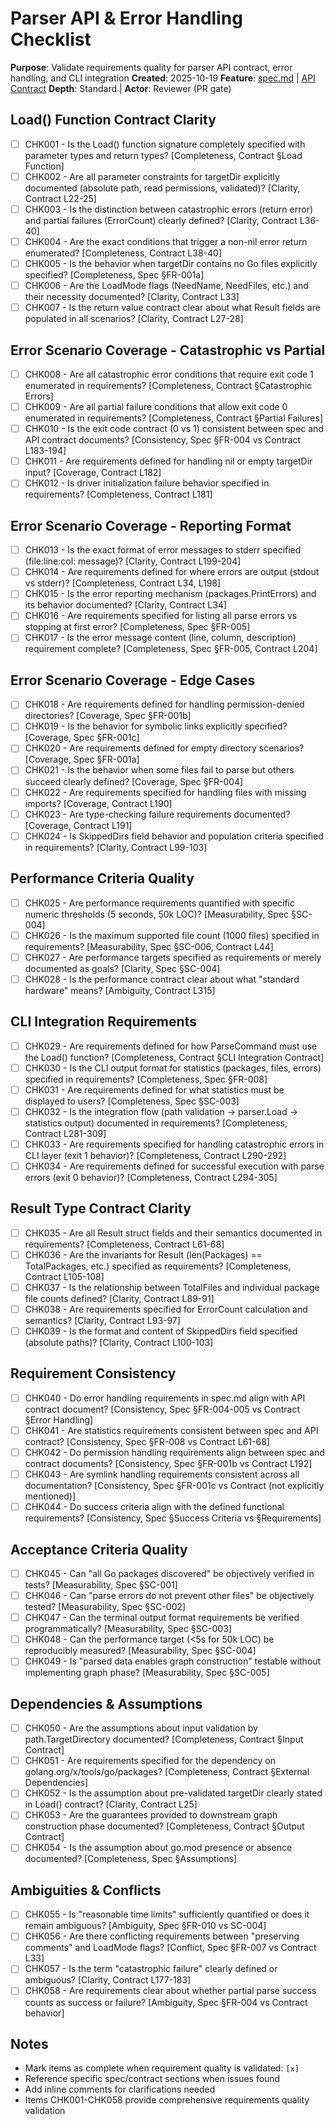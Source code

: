 # Parser API & Error Handling Checklist

**Purpose**: Validate requirements quality for parser API contract, error handling, and CLI integration
**Created**: 2025-10-19
**Feature**: [spec.md](../spec.md) | [API Contract](../contracts/parser-api.md)
**Depth**: Standard | **Actor**: Reviewer (PR gate)

## Load() Function Contract Clarity

- [ ] CHK001 - Is the Load() function signature completely specified with parameter types and return types? [Completeness, Contract §Load Function]
- [ ] CHK002 - Are all parameter constraints for targetDir explicitly documented (absolute path, read permissions, validated)? [Clarity, Contract L22-25]
- [ ] CHK003 - Is the distinction between catastrophic errors (return error) and partial failures (ErrorCount) clearly defined? [Clarity, Contract L36-40]
- [ ] CHK004 - Are the exact conditions that trigger a non-nil error return enumerated? [Completeness, Contract L38-40]
- [ ] CHK005 - Is the behavior when targetDir contains no Go files explicitly specified? [Completeness, Spec §FR-001a]
- [ ] CHK006 - Are the LoadMode flags (NeedName, NeedFiles, etc.) and their necessity documented? [Clarity, Contract L33]
- [ ] CHK007 - Is the return value contract clear about what Result fields are populated in all scenarios? [Clarity, Contract L27-28]

## Error Scenario Coverage - Catastrophic vs Partial

- [ ] CHK008 - Are all catastrophic error conditions that require exit code 1 enumerated in requirements? [Completeness, Contract §Catastrophic Errors]
- [ ] CHK009 - Are all partial failure conditions that allow exit code 0 enumerated in requirements? [Completeness, Contract §Partial Failures]
- [ ] CHK010 - Is the exit code contract (0 vs 1) consistent between spec and API contract documents? [Consistency, Spec §FR-004 vs Contract L183-194]
- [ ] CHK011 - Are requirements defined for handling nil or empty targetDir input? [Coverage, Contract L182]
- [ ] CHK012 - Is driver initialization failure behavior specified in requirements? [Completeness, Contract L181]

## Error Scenario Coverage - Reporting Format

- [ ] CHK013 - Is the exact format of error messages to stderr specified (file:line:col: message)? [Clarity, Contract L199-204]
- [ ] CHK014 - Are requirements defined for where errors are output (stdout vs stderr)? [Completeness, Contract L34, L198]
- [ ] CHK015 - Is the error reporting mechanism (packages.PrintErrors) and its behavior documented? [Clarity, Contract L34]
- [ ] CHK016 - Are requirements specified for listing all parse errors vs stopping at first error? [Completeness, Spec §FR-005]
- [ ] CHK017 - Is the error message content (line, column, description) requirement complete? [Completeness, Spec §FR-005, Contract L204]

## Error Scenario Coverage - Edge Cases

- [ ] CHK018 - Are requirements defined for handling permission-denied directories? [Coverage, Spec §FR-001b]
- [ ] CHK019 - Is the behavior for symbolic links explicitly specified? [Coverage, Spec §FR-001c]
- [ ] CHK020 - Are requirements defined for empty directory scenarios? [Coverage, Spec §FR-001a]
- [ ] CHK021 - Is the behavior when some files fail to parse but others succeed clearly defined? [Coverage, Spec §FR-004]
- [ ] CHK022 - Are requirements specified for handling files with missing imports? [Coverage, Contract L190]
- [ ] CHK023 - Are type-checking failure requirements documented? [Coverage, Contract L191]
- [ ] CHK024 - Is SkippedDirs field behavior and population criteria specified in requirements? [Clarity, Contract L99-103]

## Performance Criteria Quality

- [ ] CHK025 - Are performance requirements quantified with specific numeric thresholds (5 seconds, 50k LOC)? [Measurability, Spec §SC-004]
- [ ] CHK026 - Is the maximum supported file count (1000 files) specified in requirements? [Measurability, Spec §SC-006, Contract L44]
- [ ] CHK027 - Are performance targets specified as requirements or merely documented as goals? [Clarity, Spec §SC-004]
- [ ] CHK028 - Is the performance contract clear about what "standard hardware" means? [Ambiguity, Contract L315]

## CLI Integration Requirements

- [ ] CHK029 - Are requirements defined for how ParseCommand must use the Load() function? [Completeness, Contract §CLI Integration Contract]
- [ ] CHK030 - Is the CLI output format for statistics (packages, files, errors) specified in requirements? [Completeness, Spec §FR-008]
- [ ] CHK031 - Are requirements defined for what statistics must be displayed to users? [Completeness, Spec §SC-003]
- [ ] CHK032 - Is the integration flow (path validation → parser.Load → statistics output) documented in requirements? [Completeness, Contract L281-309]
- [ ] CHK033 - Are requirements specified for handling catastrophic errors in CLI layer (exit 1 behavior)? [Completeness, Contract L290-292]
- [ ] CHK034 - Are requirements defined for successful execution with parse errors (exit 0 behavior)? [Completeness, Contract L294-305]

## Result Type Contract Clarity

- [ ] CHK035 - Are all Result struct fields and their semantics documented in requirements? [Completeness, Contract L61-68]
- [ ] CHK036 - Are the invariants for Result (len(Packages) == TotalPackages, etc.) specified as requirements? [Completeness, Contract L105-108]
- [ ] CHK037 - Is the relationship between TotalFiles and individual package file counts defined? [Clarity, Contract L89-91]
- [ ] CHK038 - Are requirements specified for ErrorCount calculation and semantics? [Clarity, Contract L93-97]
- [ ] CHK039 - Is the format and content of SkippedDirs field specified (absolute paths)? [Clarity, Contract L100-103]

## Requirement Consistency

- [ ] CHK040 - Do error handling requirements in spec.md align with API contract document? [Consistency, Spec §FR-004-005 vs Contract §Error Handling]
- [ ] CHK041 - Are statistics requirements consistent between spec and API contract? [Consistency, Spec §FR-008 vs Contract L61-68]
- [ ] CHK042 - Do permission handling requirements align between spec and contract documents? [Consistency, Spec §FR-001b vs Contract L192]
- [ ] CHK043 - Are symlink handling requirements consistent across all documentation? [Consistency, Spec §FR-001c vs Contract (not explicitly mentioned)]
- [ ] CHK044 - Do success criteria align with the defined functional requirements? [Consistency, Spec §Success Criteria vs §Requirements]

## Acceptance Criteria Quality

- [ ] CHK045 - Can "all Go packages discovered" be objectively verified in tests? [Measurability, Spec §SC-001]
- [ ] CHK046 - Can "parse errors do not prevent other files" be objectively tested? [Measurability, Spec §SC-002]
- [ ] CHK047 - Can the terminal output format requirements be verified programmatically? [Measurability, Spec §SC-003]
- [ ] CHK048 - Can the performance target (<5s for 50k LOC) be reproducibly measured? [Measurability, Spec §SC-004]
- [ ] CHK049 - Is "parsed data enables graph construction" testable without implementing graph phase? [Measurability, Spec §SC-005]

## Dependencies & Assumptions

- [ ] CHK050 - Are the assumptions about input validation by path.TargetDirectory documented? [Completeness, Contract §Input Contract]
- [ ] CHK051 - Are requirements specified for the dependency on golang.org/x/tools/go/packages? [Completeness, Contract §External Dependencies]
- [ ] CHK052 - Is the assumption about pre-validated targetDir clearly stated in Load() contract? [Clarity, Contract L25]
- [ ] CHK053 - Are the guarantees provided to downstream graph construction phase documented? [Completeness, Contract §Output Contract]
- [ ] CHK054 - Is the assumption about go.mod presence or absence documented? [Completeness, Spec §Assumptions]

## Ambiguities & Conflicts

- [ ] CHK055 - Is "reasonable time limits" sufficiently quantified or does it remain ambiguous? [Ambiguity, Spec §FR-010 vs SC-004]
- [ ] CHK056 - Are there conflicting requirements between "preserving comments" and LoadMode flags? [Conflict, Spec §FR-007 vs Contract L33]
- [ ] CHK057 - Is the term "catastrophic failure" clearly defined or ambiguous? [Clarity, Contract L177-183]
- [ ] CHK058 - Are requirements clear about whether partial parse success counts as success or failure? [Ambiguity, Spec §FR-004 vs Contract behavior]

## Notes

- Mark items as complete when requirement quality is validated: `[x]`
- Reference specific spec/contract sections when issues found
- Add inline comments for clarifications needed
- Items CHK001-CHK058 provide comprehensive requirements quality validation
